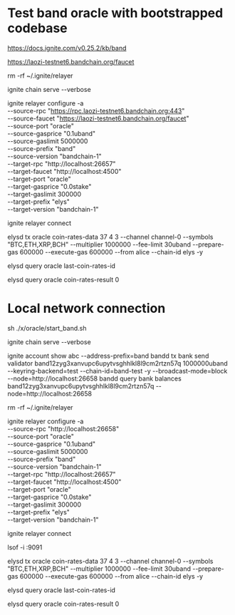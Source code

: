 # Test band oracle with bootstrapped codebase

https://docs.ignite.com/v0.25.2/kb/band

https://laozi-testnet6.bandchain.org/faucet

rm -rf ~/.ignite/relayer

ignite chain serve --verbose

ignite relayer configure -a \
--source-rpc "https://rpc.laozi-testnet6.bandchain.org:443" \
--source-faucet "https://laozi-testnet6.bandchain.org/faucet" \
--source-port "oracle" \
--source-gasprice "0.1uband" \
--source-gaslimit 5000000 \
--source-prefix "band" \
--source-version "bandchain-1" \
--target-rpc "http://localhost:26657" \
--target-faucet "http://localhost:4500" \
--target-port "oracle" \
--target-gasprice "0.0stake" \
--target-gaslimit 300000 \
--target-prefix "elys" \
--target-version "bandchain-1"

ignite relayer connect

elysd tx oracle coin-rates-data 37 4 3 --channel channel-0 --symbols "BTC,ETH,XRP,BCH" --multiplier 1000000 --fee-limit 30uband --prepare-gas 600000 --execute-gas 600000 --from alice --chain-id elys -y

elysd query oracle last-coin-rates-id

elysd query oracle coin-rates-result 0

# Local network connection

sh ./x/oracle/start_band.sh

ignite chain serve --verbose

ignite account show abc --address-prefix=band
bandd tx bank send validator band12zyg3xanvupc6upytvsghhlkl8l9cm2rtzn57q 1000000uband --keyring-backend=test --chain-id=band-test -y --broadcast-mode=block --node=http://localhost:26658
bandd query bank balances band12zyg3xanvupc6upytvsghhlkl8l9cm2rtzn57q --node=http://localhost:26658

rm -rf ~/.ignite/relayer

ignite relayer configure -a \
--source-rpc "http://localhost:26658" \
--source-port "oracle" \
--source-gasprice "0.1uband" \
--source-gaslimit 5000000 \
--source-prefix "band" \
--source-version "bandchain-1" \
--target-rpc "http://localhost:26657" \
--target-faucet "http://localhost:4500" \
--target-port "oracle" \
--target-gasprice "0.0stake" \
--target-gaslimit 300000 \
--target-prefix "elys" \
--target-version "bandchain-1"

ignite relayer connect

lsof -i :9091

elysd tx oracle coin-rates-data 37 4 3 --channel channel-0 --symbols "BTC,ETH,XRP,BCH" --multiplier 1000000 --fee-limit 30uband --prepare-gas 600000 --execute-gas 600000 --from alice --chain-id elys -y

elysd query oracle last-coin-rates-id

elysd query oracle coin-rates-result 0
